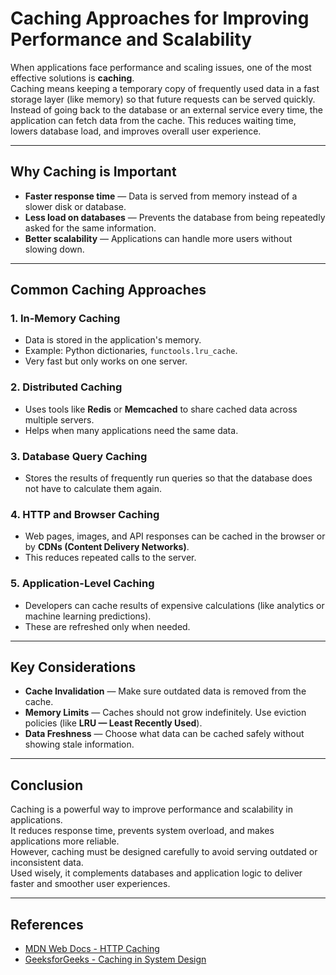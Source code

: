 # Caching Approaches for Improving Performance and Scalability

When applications face performance and scaling issues, one of the most effective solutions is **caching**.  
Caching means keeping a temporary copy of frequently used data in a fast storage layer (like memory) so that future requests can be served quickly. Instead of going back to the database or an external service every time, the application can fetch data from the cache. This reduces waiting time, lowers database load, and improves overall user experience.

---

## Why Caching is Important

- **Faster response time** — Data is served from memory instead of a slower disk or database.  
- **Less load on databases** — Prevents the database from being repeatedly asked for the same information.  
- **Better scalability** — Applications can handle more users without slowing down.  

---

## Common Caching Approaches

### 1. In-Memory Caching
- Data is stored in the application's memory.  
- Example: Python dictionaries, `functools.lru_cache`.  
- Very fast but only works on one server.  

### 2. Distributed Caching
- Uses tools like **Redis** or **Memcached** to share cached data across multiple servers.  
- Helps when many applications need the same data.  

### 3. Database Query Caching
- Stores the results of frequently run queries so that the database does not have to calculate them again.  

### 4. HTTP and Browser Caching
- Web pages, images, and API responses can be cached in the browser or by **CDNs (Content Delivery Networks)**.  
- This reduces repeated calls to the server.  

### 5. Application-Level Caching
- Developers can cache results of expensive calculations (like analytics or machine learning predictions).  
- These are refreshed only when needed.  

---

## Key Considerations

- **Cache Invalidation** — Make sure outdated data is removed from the cache.  
- **Memory Limits** — Caches should not grow indefinitely. Use eviction policies (like **LRU — Least Recently Used**).  
- **Data Freshness** — Choose what data can be cached safely without showing stale information.  

---

## Conclusion

Caching is a powerful way to improve performance and scalability in applications.  
It reduces response time, prevents system overload, and makes applications more reliable.  
However, caching must be designed carefully to avoid serving outdated or inconsistent data.  
Used wisely, it complements databases and application logic to deliver faster and smoother user experiences.  

---

## References

- [MDN Web Docs - HTTP Caching](https://developer.mozilla.org/en-US/docs/Web/HTTP/Caching)  
- [GeeksforGeeks - Caching in System Design](https://www.geeksforgeeks.org/caching-in-system-design/)  
